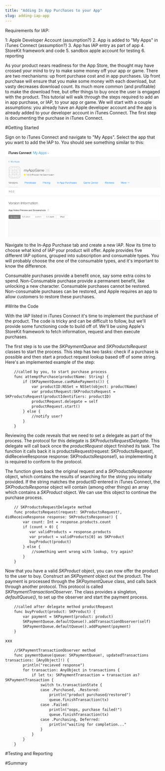 ```yaml
---
title: "Adding In App Purchases to your App"
slug: adding-iap-app
---
```


Requirements for IAP:

1: Apple Developer Account (assumption?)
2. App is added to "My Apps" in iTunes Connect (assumption?)
3. App has IAP entry as part of app
4. StoreKit framework and code
5. sandbox apple account for testing
6. reporting

As your product nears readiness for the App Store, the thought may have crossed your mind to try to make some money off your app or game.  There are two mechanisms: up front purchase cost and in app purchases.  Up front purchase will ensure that you make some money with each download, but vasty decreases download count.  Its much more common (and profitable) to make the download free, but offer things to buy once the user is engaged with the product.  This tutorial will walk through the steps required to add an in app purchase, or IAP, to your app or game.  We will start with a couple assumptions: you already have an Apple developer account and the app is already added to your developer account in iTunes Connect.  The first step is documenting the purchase in iTunes Connect.

#Getting Started

Sign on to iTunes Connect and navigate to "My Apps".  Select the app that you want to add the IAP to.  You should see something similar to this:

![](./myappgame_itunes_connect.png)

Navigate to the In-App Purchase tab and create a new IAP.  Now its time to choose what kind of IAP your product will offer.  Apple provides five different IAP options, grouped into subscription and consumable types.  You will probably choose the one of the consumable types, and it's important to know the difference.  

Consumable purchases provide a benefit once, say some extra coins to spend.  Non-Consumable purchase provide a permanent benefit, like unlocking a new character.  Consumable purchases cannot be restored.  Non-consumable purchases can be restored, and Apple requires an app to allow customers to restore these purchases.  



#Write the Code

With the IAP listed in iTunes Connect it's time to implement the purchase of the product.  The code is tricky and can be difficult to follow, but we'll provide some functioning code to build off of.  We'll be using Apple's StoreKit framework to fetch information, request and then execute purchases.

The first step is to use the *SKPaymentQueue* and *SKProductsRequest* classes to start the process.  This step has two tasks: check if a purchase is possible and then start a product request lookup based off of some string.  Here's an implemented example of the step:

		//called by you, to start purchase process
		func attemptPurchase(productName: String) {
            if (SKPaymentQueue.canMakePayments()) {
                var productID:NSSet = NSSet(object: productName)
                var productRequest:SKProductsRequest = SKProductsRequest(productIdentifiers: productID)
                productRequest.delegate = self
                productRequest.start()
            } else {
                //notify user?
            }
        }
        
Reviewing the code reveals that we need to set a delegate as part of the process.  The protocol for this delegate is *SKProductsRequestDelegate*.  This delegate will call back once the _productRequest_ object finished its task.  The function it calls back it is productsRequest(request: SKProductsRequest!, didReceiveResponse response: SKProductsResponse!), so implementing it is required to conform to the protocol.  

The function gives back the original request and a *SKProductsResponse* object, which contains the results of searching for the string you initially provided.  If the string matches the productID entered in iTunes Connect, the *SKProductsResponse* object will contain (among other things) an array which contains a *SKProduct* object.  We can use this object to continue the purchase process.  

		// SKProductsRequestDelegate method
      	func productsRequest(request: SKProductsRequest!, didReceiveResponse response: SKProductsResponse!) {
      		var count: Int = response.products.count
      		if (count > 0) {
	           var validProducts = response.products
	           var product = validProducts[0] as SKProduct
			   buyProduct(product)
      		} else {
   				//something went wrong with lookup, try again?
			}
		}

Now that you have a valid *SKProduct* object, you can now offer the product to the user to buy.    Construct an *SKPayment* object out the product.  The payment is processed through the *SKPaymentQueue* class, and calls back through another protocol.  This protocol is called *SKPaymentTransactionObserver*.  The class provides a singleton, _defaultQueue()_, to set up the observer and start the payment process.  

        //called after delegate method productRequest
        func buyProduct(product: SKProduct) {
            var payment = SKPayment(product: product)
            SKPaymentQueue.defaultQueue().addTransactionObserver(self)
            SKPaymentQueue.defaultQueue().addPayment(payment)
        }

xxx


        //SKPaymentTransactionObserver method
        func paymentQueue(queue: SKPaymentQueue!, updatedTransactions transactions: [AnyObject]!) {
            println("recieved response")
            for transaction: AnyObject in transactions {
                if let tx: SKPaymentTransaction = transaction as? SKPaymentTransaction {
                    switch tx.transactionState {
                    case .Purchased, .Restored:
                        println("product purchased/restored")
                        queue.finishTransaction(tx)
                    case .Failed:
                        println("oops, purchase failed!")
                        queue.finishTransaction(tx)
                    case .Purchasing, Deferred:
                        println("waiting for completion..."
                    }
                }
            }
        }


#Testing and Reporting

#Summary



